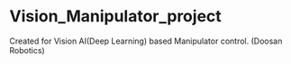 # Vision_Manipulator_project
Created for Vision AI(Deep Learning) based Manipulator control. (Doosan Robotics)
